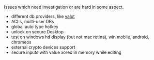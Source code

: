 Issues which need investigation or are hard in some aspect.

- different db providers, like [valut](vaultproject.io)
- ACLs, multi-user DBs
- global auto type hotkey
- unlock on secure Desktop
- test on windows hd display (but not mac retina), win mobile, android, chromeos
- external crypto devices support
- secure inputs with value xored in memory while editing